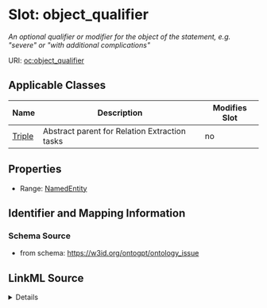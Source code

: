 

# Slot: object_qualifier


_An optional qualifier or modifier for the object of the statement, e.g. "severe" or "with additional complications"_



URI: [oc:object_qualifier](http://w3id.org/ontogpt/ontology-class-templateobject_qualifier)



<!-- no inheritance hierarchy -->





## Applicable Classes

| Name | Description | Modifies Slot |
| --- | --- | --- |
| [Triple](Triple.md) | Abstract parent for Relation Extraction tasks |  no  |







## Properties

* Range: [NamedEntity](NamedEntity.md)





## Identifier and Mapping Information







### Schema Source


* from schema: https://w3id.org/ontogpt/ontology_issue




## LinkML Source

<details>
```yaml
name: object_qualifier
description: An optional qualifier or modifier for the object of the statement, e.g.
  "severe" or "with additional complications"
from_schema: https://w3id.org/ontogpt/ontology_issue
rank: 1000
alias: object_qualifier
owner: Triple
domain_of:
- Triple
range: NamedEntity

```
</details>